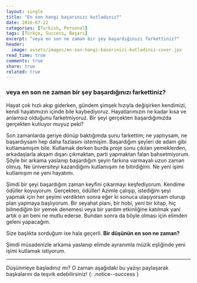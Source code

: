 ```yaml
---
layout: single
title: "En son hangi başarınızı kutladınız?"
date: 2016-07-22
categories: [Turkish, Personal]
tags: [Türkçe, Success, Başarı]
excerpt: "veya en son ne zaman bir şey başardığınızı farkettiniz?"
header:
  image: assets/images/en-son-hangi-basarinizi-kutladiniz-cover.jpx
read_time: true
comments: true
share: true
related: true
---
```


### veya en son ne zaman bir şey başardığınızı farkettiniz?

Hayat çok hızlı akıp giderken, gündem şimşek hızıyla değişirken kendimizi, kendi hayatımızın içinde bile kaybediyoruz. Hayatlarımızın ne kadar kısa ve anlamsız olduğunu farketmiyoruz. Bir şeyi gerçekten başardığımızda gerçekten kutluyor muyuz peki?

Son zamanlarda geriye dönüp baktığımda şunu farkettim; ne yaptıysam, ne başardıysam hep daha fazlasını istemişim. Başardığım şeyleri de adam gibi kutlamamışım bile. Kutlamak derken burda proje sonu çıkılan yemeklerden, arkadaşlarla akşam dışarı çıkmaktan, parti yapmaktan falan bahsetmiyorum. Şöyle bir arkama yaslanıp başardığım şeyin farkına varmayalı uzun zaman olmuş. Ne üniversiteyi kazandığımı kutlamışım ne bitirdiğimi. Ne yeni işimi kutlamışım ne yeni hayatımı.

Şimdi bir şeyi başardığım zaman keyfini çıkarmayı keşfediyorum. Kendime ödüller koyuyorum. Gerçekten, ödüller! Azimle çalışıp, istediğim şeyi yapmak için her şeyimi verdikten sonra eğer ki sonuca ulaşıyorsam oturup plan yapmaya başlıyorum. Bir seyahat planı, bir hobi, yeni bir kitap, hiç bilmediğim bir yemek denemesi veya bir yardım etkinliğine katılmak yani artık o an beni ne mutlu ederse. Bundan sonra da böyle olması için elimden geleni yapacağım.

Size başlıkta sorduğum ise hala geçerli. **Bir düşünün en son ne zaman?**

Şimdi müsadenizle arkama yaslanıp elimde ayranımla müzik eşliğinde yeni işimi kutlamak istiyorum.

----
Düşünmeye başladınız mı? O zaman aşağıdaki bu yazıyı paylaşarak başkalarını da teşvik edebilirsiniz!
{: .notice--success }
